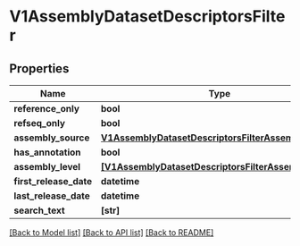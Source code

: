 # V1AssemblyDatasetDescriptorsFilter


## Properties
Name | Type | Description | Notes
------------ | ------------- | ------------- | -------------
**reference_only** | **bool** |  | [optional] 
**refseq_only** | **bool** |  | [optional] 
**assembly_source** | [**V1AssemblyDatasetDescriptorsFilterAssemblySource**](V1AssemblyDatasetDescriptorsFilterAssemblySource.md) |  | [optional] 
**has_annotation** | **bool** |  | [optional] 
**assembly_level** | [**[V1AssemblyDatasetDescriptorsFilterAssemblyLevel]**](V1AssemblyDatasetDescriptorsFilterAssemblyLevel.md) |  | [optional] 
**first_release_date** | **datetime** |  | [optional] 
**last_release_date** | **datetime** |  | [optional] 
**search_text** | **[str]** |  | [optional] 

[[Back to Model list]](../README.md#documentation-for-models) [[Back to API list]](../README.md#documentation-for-api-endpoints) [[Back to README]](../README.md)


